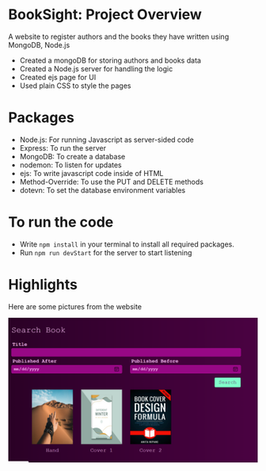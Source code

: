 # BookSight: Project Overview
A website to register authors and the books they have written using MongoDB, Node.js
* Created a mongoDB for storing authors and books data
* Created a Node.js server for handling the logic 
* Created ejs page for UI
* Used plain CSS to style the pages

# Packages
* Node.js: For running Javascript as server-sided code
* Express: To run the server
* MongoDB: To create a database
* nodemon: To listen for updates
* ejs: To write javascript code inside of HTML
* Method-Override: To use the PUT and DELETE methods
* dotevn: To set the database environment variables

# To run the code
* Write ```npm install``` in your terminal to install all required packages. 
* Run ```npm run devStart``` for the server to start listening 

# Highlights 
Here are some pictures from the website
<p align='center>
<img width='600' heigh='550' src='https://github.com/ahmedheakl/BookSight/blob/main/authors_page.png'>
<img width='600' heigh='550' src='https://github.com/ahmedheakl/BookSight/blob/main/books_page.png'>
</p>                                    

 


